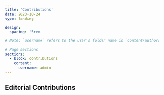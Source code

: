 ```yaml
---
title: 'Contributions'
date: 2023-10-24
type: landing

design:
  spacing: '5rem'

# Note: `username` refers to the user's folder name in `content/authors/`

# Page sections
sections:
  - block: contributions
    content:
      username: admin
---
```


## Editorial Contributions
